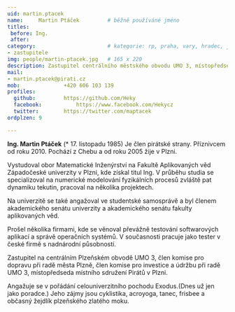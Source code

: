 ```yaml
---
uid: martin.ptacek
name:     Martin Ptáček   	    # běžně používáné jméno
titles:
 before: Ing.
 after: 
category:                 	    # kategorie: rp, praha, vary, hradec, jmk, senat
- zastupitele
img: people/martin-ptacek.jpg   # 165 x 220
description: Zastupitel centrálního městského obvodu UMO 3, místopředseda MS Plzeň         	# kratký popis, max 160 znaků
mail:
- martin.ptacek@pirati.cz
mob:			  +420 606 103 139
profiles:
  github:         https://github.com/Heky
  facebook: 		  https://www.facebook.com/Hekycz
  twitter: 		  https://twitter.com/maptacek
ordplzen: 9

---
```

**Ing. Martin Ptáček** (* 17. listopadu 1985) Je člen pirátské strany. Příznivcem od roku 2010. Pochází z Chebu a od roku 2005 žije v Plzni.

Vystudoval obor Matematické Inženýrství na Fakultě Aplikovaných věd Západočeské univerzity v Plzni, kde získal titul Ing. V průběhu studia se specializoval na numerické modelování fyzikálních procesů zvláště pat dynamiku tekutin, pracoval na několika projektech.

Na univerzitě se také angažoval ve studentské samosprávě a byl členem akademického senátu univerzity a akademického senátu fakulty aplikovaných věd.

Prošel několika firmami, kde se věnoval převážně testování softwarových aplikací a správě operačních systémů. V současnosti pracuje jako tester v české firmě s nadnárodní působností.

Zastupitel na centrálním Plzeňském obvodě UMO 3, člen komise pro dopravu při radě města Plzně, člen komise pro investice a údržbu při radě UMO 3, místopředseda místního sdružení Pirátů v Plzni.

Angažuje se v pořádání celouniverzitního pochodu Exodus.(Dnes už jen jako poradce.) Jeho zájmy jsou cyklistika, acroyoga, tanec, frisbee a občasný žejdlík plzeňského zlatého moku.
